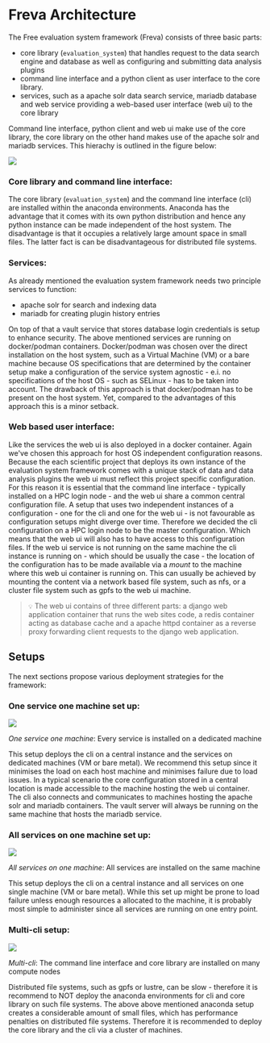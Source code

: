 # Freva Architecture


The Free evaluation system framework (Freva) consists of three basic parts:


- core library (`evaluation_system`) that handles request to the data search engine and database as well as configuring and submitting data analysis plugins
- command line interface and a python client as user interface to the core library.
- services, such as a apache solr data search service, mariadb database and web service providing a web-based user interface (web ui) to the core library

Command line interface, python client and web ui make use of the core library, the core library on the other hand makes use of the apache solr and mariadb services. This hierachy is outlined in the figure below:

![](_static/Concept_Map.png)

### Core library and command line interface:

The core library (`evaluation_system`) and the command line interface (cli) are
installed within the anaconda environments. Anaconda has the advantage
that it comes with its own python distribution and hence any python instance
can be made independent of the host system. The disadvantage is that it
occupies a relatively large amount space in small files.
The latter fact is can be disadvantageous for distributed file systems.

### Services:

As already mentioned the evaluation system framework needs two principle services to function:

- apache solr for search and indexing data
- mariadb for creating plugin history entries

On top of that a vault service that stores database login credentials is setup to enhance security.
The above mentioned services are running on docker/podman containers. Docker/podman was chosen over the
direct installation on  the host system, such as a Virtual Machine (VM) or a bare machine
because OS specifications that are determined by the container setup make a
configuration of the service system agnostic - e.i. no specifications of the
host OS - such as SELinux - has to be taken into account.
The drawback of this approach is that docker/podman has to be present on the
host system. Yet, compared to the advantages of this approach this is a
minor setback.


### Web based user interface:

Like the services the web ui is also deployed in a docker container.
Again we've chosen this approach for host OS independent configuration reasons.
Because the each scientific project that deploys its own instance of the
evaluation system framework comes with a unique stack of data and data
analysis plugins the web ui must reflect this project specific configuration.
For this reason it is essential that the command line interface - typically
installed on a HPC login node - and the web ui share a common
central configuration file. A setup that uses two independent instances of a
configuration - one for the cli and one for the web ui - is not favourable as
configuration setups might diverge over time. Therefore we decided the cli
configuration on a HPC login node to be the master configuration. Which means
that the web ui will also has to have access to this configuration files. If
the web ui service is not running on the same machine the cli instance is
running on - which should be usually the case - the location of the configuration
has to be made available via a *mount* to the machine where this web
ui container is running on. This can usually be achieved by mounting the
content via a network based file system, such as nfs, or a cluster file
system such as gpfs to the web ui machine.

> ``💡`` The web ui contains of three different parts: a django web
application container that runs the web sites code, a redis container acting
as database cache and a apache httpd container as a reverse proxy forwarding
client requests to the django web application.

## Setups
The next sections propose various deployment strategies for the framework:

### One service one machine set up:

![](_static/Topography_1.png)

*One service one machine*: Every service is installed on a dedicated machine


This setup deploys the cli on a central instance and the services on dedicated machines (VM or bare metal).
We recommend this setup since it minimises the load on each host machine and minimises failure due to load issues.
In a typical scenario the core configuration stored in a central location is made accessible to the machine hosting the web ui container.
The cli also connects and communicates to machines hosting the apache solr and mariadb containers.
The vault server will always be running on the same machine that hosts the mariadb service.



### All services on one machine set up:
![](_static/Topography_2.png)

*All services on one machine*: All services are installed on the same machine

This setup deploys the cli on a central instance and all services on one single machine
(VM or bare metal). While this set up might be prone to load failure unless
enough resources a allocated to the machine, it is probably most simple
to administer since all services are running on one entry point.


### Multi-cli setup:

![](_static/Topography_3.png)

*Multi-cli*: The command line interface and core library are installed on many compute nodes


Distributed file systems, such as gpfs or lustre, can be slow - therefore
it is recommend to NOT deploy the anaconda environments for cli and core library on such file systems.
The above above mentioned anaconda setup creates a considerable amount of small
files, which has performance penalties on distributed file systems.
Therefore it is recommended to deploy the core library and the cli via a cluster of machines.

